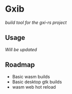 # Gxib
*build tool for the gxi-rs project*

## Usage
*Will be updated*

## Roadmap

* Basic wasm builds
* Basic desktop gtk builds
* wasm web hot reload